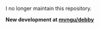 I no longer maintain this repository.

**New development at [mvngu/debby](https://github.com/mvngu/debby)**
